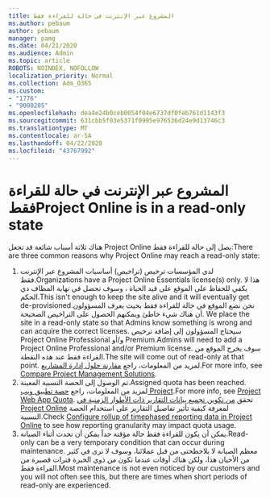 ```yaml
---
title: المشروع عبر الإنترنت في حالة للقراءة فقط
ms.author: pebaum
author: pebaum
manager: pamg
ms.date: 04/21/2020
ms.audience: Admin
ms.topic: article
ROBOTS: NOINDEX, NOFOLLOW
localization_priority: Normal
ms.collection: Adm_O365
ms.custom:
- "1776"
- "9000205"
ms.openlocfilehash: dea4e24b0ceb0054f04e6737df0feb761d1143f3
ms.sourcegitcommit: 631cbb5f03e5371f0995e976536d24e9d13746c3
ms.translationtype: MT
ms.contentlocale: ar-SA
ms.lasthandoff: 04/22/2020
ms.locfileid: "43767992"
---
```

# <a name="project-online-is-in-a-read-only-state"></a><span data-ttu-id="b7042-102">المشروع عبر الإنترنت في حالة للقراءة فقط</span><span class="sxs-lookup"><span data-stu-id="b7042-102">Project Online is in a read-only state</span></span>

<span data-ttu-id="b7042-103">هناك ثلاثة أسباب شائعة قد تجعل Project Online يصل إلى حالة للقراءة فقط:</span><span class="sxs-lookup"><span data-stu-id="b7042-103">There are three common reasons why Project Online may reach a read-only state:</span></span>

1. <span data-ttu-id="b7042-104">لدى المؤسسات ترخيص (تراخيص) أساسيات المشروع عبر الإنترنت فقط.</span><span class="sxs-lookup"><span data-stu-id="b7042-104">Organizations have a Project Online Essentials license(s) only.</span></span> <span data-ttu-id="b7042-105">هذا لا يكفي للحفاظ على الموقع على قيد الحياة ، وسوف تحصل في نهاية المطاف دي الحكم.</span><span class="sxs-lookup"><span data-stu-id="b7042-105">This isn't enough to keep the site alive and it will eventually get de-provisioned.</span></span><span data-ttu-id="b7042-106">نحن نضع الموقع في حالة للقراءة فقط بحيث يعرف المسؤولون أن هناك شيء خاطئ ويمكنهم الحصول على التراخيص الصحيحة.</span><span class="sxs-lookup"><span data-stu-id="b7042-106"> We place the site in a read-only state so that Admins know something is wrong and can acquire the correct licenses.</span></span> <span data-ttu-id="b7042-107">سيحتاج المسؤولون إلى إضافة ترخيص Project Online Professional و/أو Premium.</span><span class="sxs-lookup"><span data-stu-id="b7042-107">Admins will need to add a Project Online Professional and/or Premium license.</span></span> <span data-ttu-id="b7042-108">سوف يخرج الموقع من القراءة فقط عند هذه النقطة.</span><span class="sxs-lookup"><span data-stu-id="b7042-108">The site will come out of read-only at that point.</span></span> <span data-ttu-id="b7042-109">لمزيد من المعلومات، راجع [مقارنة حلول إدارة المشاريع](https://products.office.com/project/compare-microsoft-project-management-software?tab=1).</span><span class="sxs-lookup"><span data-stu-id="b7042-109">For more info, see [Compare Project Management Solutions](https://products.office.com/project/compare-microsoft-project-management-software?tab=1).</span></span>
2. <span data-ttu-id="b7042-110">تم الوصول إلى الحصة النسبية المعينة.</span><span class="sxs-lookup"><span data-stu-id="b7042-110">Assigned quota has been reached.</span></span> <span data-ttu-id="b7042-111">لمزيد من المعلومات، راجع [حصة تطبيق ويب Project](https://docs.microsoft.com/projectonline/tune-project-online-performance#project-web-app-quota).</span><span class="sxs-lookup"><span data-stu-id="b7042-111">For more info, see [Project Web App Quota](https://docs.microsoft.com/projectonline/tune-project-online-performance#project-web-app-quota).</span></span> <span data-ttu-id="b7042-112">تحقق [من تكوين تجميع بيانات التقارير ذات الأطوار الزمنية في Project Online](https://docs.microsoft.com/ProjectOnline/configure-rollup-of-timephased-reporting-data-in-project-online) لمعرفة كيفية تأثير تفاصيل التقارير على استخدام الحصة النسبية.</span><span class="sxs-lookup"><span data-stu-id="b7042-112">Check [Configure rollup of timephased reporting data in Project Online](https://docs.microsoft.com/ProjectOnline/configure-rollup-of-timephased-reporting-data-in-project-online) to see how reporting granularity may impact quota usage.</span></span>
3. <span data-ttu-id="b7042-113">يمكن أن يكون للقراءة فقط حالة مؤقتة جداً يمكن أن تحدث أثناء الصيانة.</span><span class="sxs-lookup"><span data-stu-id="b7042-113">Read-only can be a very temporary condition that can occur during maintenance.</span></span> <span data-ttu-id="b7042-114">معظم الصيانة لا يلاحظحتى من قبل عملائنا، وسوف لا نرى في كثير من الأحيان هذا، ولكن هناك أوقات عندما تكون من ذوي الخبرة فترات قصيرة من القراءة فقط.</span><span class="sxs-lookup"><span data-stu-id="b7042-114">Most maintenance is not even noticed by our customers and you will not often see this, but there are times when short periods of read-only are experienced.</span></span>
